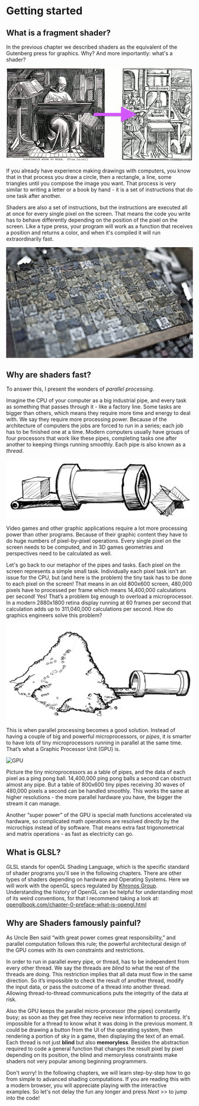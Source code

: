 # Getting started
## What is a fragment shader?

In the previous chapter we described shaders as the equivalent of the Gutenberg press for graphics. Why? And more importantly: what's a shader? 

![From Letter-by-Letter, Right: William Blades (1891). To Page-by-page, Left: Rolt-Wheeler (1920).](print.png)

If you already have experience making drawings with computers, you know that in that process you draw a circle, then a rectangle, a line, some triangles until you compose the image you want. That process is very similar to writing a letter or a book by hand - it is a set of instructions that do one task after another.

Shaders are also a set of instructions, but the instructions are executed all at once for every single pixel on the screen. That means the code you write has to behave differently depending on the position of the pixel on the screen. Like a type press, your program will work as a function that receives a position and returns a color, and when it's compiled it will run extraordinarily fast.

![Chinese movable type](typepress.jpg)

## Why are shaders fast?

To answer this, I present the wonders of *parallel processing*.

Imagine the CPU of your computer as a big industrial pipe, and every task as something that passes through it - like a factory line. Some tasks are bigger than others, which means they require more time and energy to deal with. We say they require more processing power. Because of the architecture of computers the jobs are forced to run in a series; each job has to be finished one at a time. Modern computers usually have groups of four processors that work like these pipes, completing tasks one after another to keeping things running smoothly. Each pipe is also known as a *thread*.

![CPU](00.jpeg)

Video games and other graphic applications require a lot more processing power than other programs. Because of their graphic content they have to do huge numbers of pixel-by-pixel operations. Every single pixel on the screen needs to be computed, and in 3D games geometries and perspectives need to be calculated as well.

Let's go back to our metaphor of the pipes and tasks. Each pixel on the screen represents a simple small task. Individually each pixel task isn't an issue for the CPU, but (and here is the problem) the tiny task has to be done to each pixel on the screen! That means in an old 800x600 screen, 480,000 pixels have to processed per frame which means 14,400,000 calculations per second! Yes! That’s a problem big enough to overload a microprocessor. In a modern 2880x1800 retina display running at 60 frames per second that calculation adds up to 311,040,000 calculations per second. How do graphics engineers solve this problem?

![](03.jpeg)

This is when parallel processing becomes a good solution. Instead of having a couple of big and powerful microprocessors, or *pipes*, it is smarter to have lots of tiny microprocessors running in parallel at the same time. That’s what a Graphic Processor Unit (GPU) is.

![GPU](04.jpeg)

Picture the tiny microprocessors as a table of pipes, and the data of each pixel as a ping pong ball. 14,400,000 ping pong balls a second can obstruct almost any pipe. But a table of 800x600 tiny pipes receiving 30 waves of 480,000 pixels a second can be handled smoothly. This works the same at higher resolutions - the more parallel hardware you have, the bigger the stream it can manage.

Another “super power” of the GPU is special math functions accelerated via hardware, so complicated math operations are resolved directly by the microchips instead of by software. That means extra fast trigonometrical and matrix operations - as fast as electricity can go.

## What is GLSL? 

GLSL stands for openGL Shading Language, which is the specific standard of shader programs you'll see in the following chapters. There are other types of shaders depending on hardware and Operating Systems. Here we will work with the openGL specs regulated by [Khronos Group](https://www.khronos.org/opengl/). Understanding the history of OpenGL can be helpful for understanding most of its weird conventions, for that I recommend taking a look at: [openglbook.com/chapter-0-preface-what-is-opengl.html](http://openglbook.com/chapter-0-preface-what-is-opengl.html) 

## Why are Shaders famously painful?

As Uncle Ben said “with great power comes great responsibility,” and parallel computation follows this rule; the powerful architectural design of the GPU comes with its own constraints and restrictions. 

In order to run in parallel every pipe, or thread, has to be independent from every other thread. We say the threads are *blind* to what the rest of the threads are doing. This restriction implies that all data must flow in the same direction. So it’s impossible to check the result of another thread, modify the input data, or pass the outcome of a thread into another thread. Allowing thread-to-thread communications puts the integrity of the data at risk.

Also the GPU keeps the parallel micro-processor (the pipes) constantly busy; as soon as they get free they receive new information to process. It's impossible for a thread to know what it was doing in the previous moment. It could be drawing a button from the UI of the operating system, then rendering a portion of sky in a game, then displaying the text of an email. Each thread is not just **blind** but also **memoryless**. Besides the abstraction required to code a general function that changes the result pixel by pixel depending on its position, the blind and memoryless constraints make shaders not very popular among beginning programmers.

Don't worry! In the following chapters, we will learn step-by-step how to go from simple to advanced shading computations. If you are reading this with a modern browser, you will appreciate playing with the interactive examples. So let's not delay the fun any longer and press *Next >>* to jump into the code!
